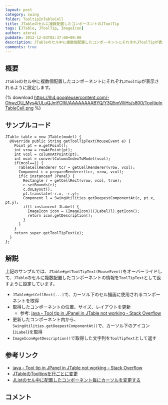```yaml
---
layout: post
category: swing
folder: TooltipInTableCell
title: JTableのセルに複数配置したコンポーネントのJToolTip
tags: [JTable, JToolTip, ImageIcon]
author: aterai
pubdate: 2012-12-03T02:37:08+09:00
description: JTableのセル中に複数個配置したコンポーネントにそれぞれJToolTipが表示されるように設定します。
comments: true
---
```

## 概要
`JTable`のセル中に複数個配置したコンポーネントにそれぞれ`JToolTip`が表示されるように設定します。

{% download https://lh4.googleusercontent.com/-OhwzDU_Mys4/ULuQJmYCRiI/AAAAAAAABYQ/Y3Q5mVlliHs/s800/TooltipInTableCell.png %}

## サンプルコード
<pre class="prettyprint"><code>JTable table = new JTable(model) {
  @Override public String getToolTipText(MouseEvent e) {
    Point pt = e.getPoint();
    int vrow = rowAtPoint(pt);
    int vcol = columnAtPoint(pt);
    int mcol = convertColumnIndexToModel(vcol);
    if(mcol==1) {
      TableCellRenderer tcr = getCellRenderer(vrow, vcol);
      Component c = prepareRenderer(tcr, vrow, vcol);
      if(c instanceof JPanel) {
        Rectangle r = getCellRect(vrow, vcol, true);
        c.setBounds(r);
        c.doLayout();
        pt.translate(-r.x, -r.y);
        Component l = SwingUtilities.getDeepestComponentAt(c, pt.x, pt.y);
        if(l instanceof JLabel) {
          ImageIcon icon = (ImageIcon)((JLabel)l).getIcon();
          return icon.getDescription();
        }
      }
    }
    return super.getToolTipText(e);
  }
};
</code></pre>

## 解説
上記のサンプルでは、`JTable#getToolTipText(MouseEvent)`をオーバーライドして、`JTable`のセルに複数配置したコンポーネントの情報を`ToolTipText`として返すように設定しています。

- `JTable#getCellRect(...)`で、カーソル下のセル描画に使用されるコンポーネントを取得
- 取得したコンポーネントの位置、サイズ、レイアウトを更新
    - 参考: [java - Tool tip in JPanel in JTable not working - Stack Overflow](http://stackoverflow.com/questions/10854831/tool-tip-in-jpanel-in-jtable-not-working)
- 更新したコンポーネント内から、`SwingUtilities.getDeepestComponentAt()`で、カーソル下のアイコン(`JLabel`)を取得
- `ImageIcon#getDescription()`で取得した文字列を`ToolTipText`として返す

<!-- dummy comment line for breaking list -->

## 参考リンク
- [java - Tool tip in JPanel in JTable not working - Stack Overflow](http://stackoverflow.com/questions/10854831/tool-tip-in-jpanel-in-jtable-not-working)
- [JTableのTooltipsを行ごとに変更](http://terai.xrea.jp/Swing/RowTooltips.html)
- [JListのセル中に配置したコンポーネント毎にカーソルを変更する](http://terai.xrea.jp/Swing/CursorOfCellComponent.html)

<!-- dummy comment line for breaking list -->

## コメント
